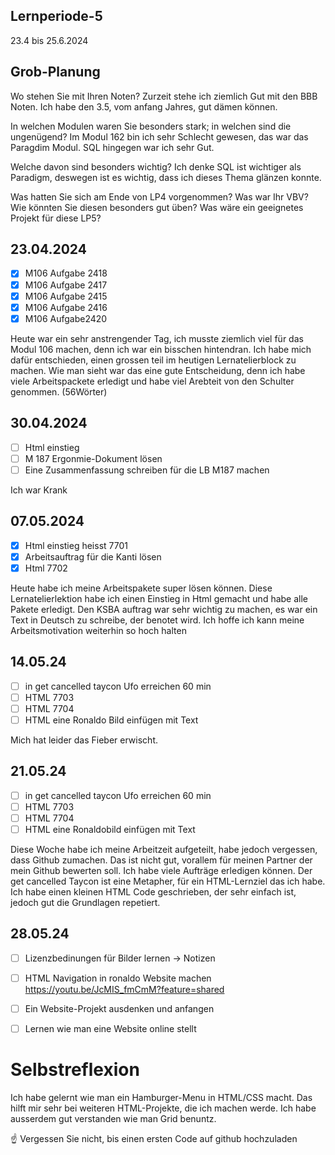 ## Lernperiode-5

23.4 bis 25.6.2024

## Grob-Planung
Wo stehen Sie mit Ihren Noten? Zurzeit stehe ich ziemlich Gut mit den BBB Noten. Ich habe den 3.5, vom anfang Jahres, gut dämen können. 

In welchen Modulen waren Sie besonders stark; in welchen sind die ungenügend? Im Modul 162 bin ich sehr Schlecht gewesen, das war das Paragdim Modul. SQL hingegen war ich sehr Gut.

Welche davon sind besonders wichtig? Ich denke SQL ist wichtiger als Paradigm, deswegen ist es wichtig, dass ich dieses Thema glänzen konnte. 

Was hatten Sie sich am Ende von LP4 vorgenommen? Was war Ihr VBV? Wie könnten Sie diesen besonders gut üben?
Was wäre ein geeignetes Projekt für diese LP5?
## 23.04.2024
- [x] M106 Aufgabe 2418
- [x] M106 Aufgabe 2417
- [x] M106 Aufgabe 2415
- [x] M106 Aufgabe 2416
- [x] M106 Aufgabe2420

Heute war ein sehr anstrengender Tag, ich musste ziemlich viel für das Modul 106 machen, denn ich war ein bisschen hintendran. Ich habe mich dafür entschieden, einen grossen teil im heutigen Lernatelierblock zu machen. Wie man sieht war das eine gute Entscheidung, denn ich habe viele Arbeitspackete erledigt und habe viel Arebteit von den Schulter genommen. (56Wörter)

## 30.04.2024
- [ ] Html einstieg
- [ ] M 187 Ergonmie-Dokument lösen
- [ ] Eine Zusammenfassung schreiben für die LB M187 machen

Ich war Krank

## 07.05.2024
- [x] Html einstieg heisst 7701
- [x] Arbeitsauftrag für die Kanti lösen
- [x] Html 7702

Heute habe ich meine Arbeitspakete super lösen können. Diese Lernatelierlektion habe ich einen Einstieg in Html gemacht und habe alle Pakete erledigt. Den KSBA auftrag war sehr wichtig zu machen, es war ein Text in Deutsch zu schreibe, der benotet wird. Ich hoffe ich kann meine Arbeitsmotivation weiterhin so hoch halten

## 14.05.24
- [ ] in get cancelled taycon Ufo erreichen 60 min
- [ ] HTML 7703
- [ ] HTML 7704
- [ ] HTML eine Ronaldo Bild einfügen mit Text

Mich hat leider das Fieber erwischt.

## 21.05.24

- [ ] in get cancelled taycon Ufo erreichen 60 min
- [ ] HTML 7703
- [ ] HTML 7704
- [ ] HTML eine Ronaldobild einfügen mit Text

Diese Woche habe ich meine Arbeitzeit aufgeteilt, habe jedoch vergessen, dass Github zumachen. Das ist nicht gut, vorallem für meinen Partner der mein Github bewerten soll. Ich habe viele Aufträge erledigen können. Der get cancelled Taycon ist eine Metapher, für ein HTML-Lernziel das ich habe. Ich habe einen kleinen HTML Code geschrieben, der sehr einfach ist, jedoch gut die Grundlagen repetiert.

## 28.05.24

- [ ] Lizenzbedinungen für Bilder lernen -> Notizen
- [ ] HTML Navigation in ronaldo Website machen https://youtu.be/JcMIS_fmCmM?feature=shared
- [ ] Ein Website-Projekt ausdenken und anfangen
- [ ] Lernen wie man eine Website online stellt



# Selbstreflexion

Ich habe gelernt wie man ein Hamburger-Menu in HTML/CSS macht. Das hilft mir sehr bei weiteren HTML-Projekte, die ich machen werde. Ich habe ausserdem gut verstanden wie man Grid benuntz.


☝️ Vergessen Sie nicht, bis einen ersten Code auf github hochzuladen
